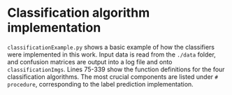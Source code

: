 # Classification algorithm implementation

`classificationExample.py` shows a basic example of how the classifiers were implemented in this work. Input data is read from the `./data` folder, and confusion matrices are output into a log file and onto `classificationImgs`. Lines 75-339 show the function definitions for the four classification algorithms. The most crucial components are listed under `# procedure`, corresponding to the label prediction implementation.
